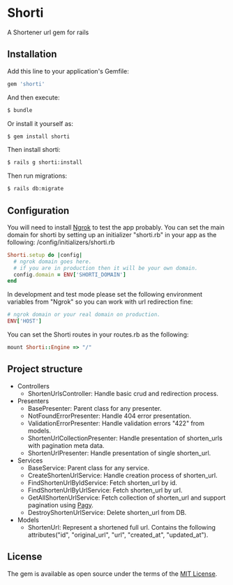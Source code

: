# Shorti
A Shortener url gem for rails

## Installation
Add this line to your application's Gemfile:

```ruby
gem 'shorti'
```

And then execute:
```bash
$ bundle
```

Or install it yourself as:
```bash
$ gem install shorti
```

Then install shorti:
```bash
$ rails g shorti:install
```

Then run migrations:
```bash
$ rails db:migrate
```

## Configuration
You will need to install [Ngrok](https://ngrok.com/) to test the app probably.
You can set the main domain for shorti by setting up an initializer "shorti.rb" in your app as the following:
/config/initializers/shorti.rb
```ruby
Shorti.setup do |config|
  # ngrok domain goes here.
  # if you are in production then it will be your own domain.
  config.domain = ENV['SHORTI_DOMAIN']
end
```
In development and test mode please set the following environment variables from "Ngrok" so you can work with url redirection fine:
```ruby
# ngrok domain or your real domain on production.
ENV['HOST']
```

You can set the Shorti routes in your routes.rb as the following:
```ruby
mount Shorti::Engine => "/"
```

## Project structure
- Controllers
  - ShortenUrlsController:
      Handle basic crud and redirection process.
- Presenters
  - BasePresenter:
    Parent class for any presenter.
  - NotFoundErrorPresenter:
      Handle 404 error presentation.
  - ValidationErrorPresenter:
      Handle validation errors "422" from models.
  - ShortenUrlCollectionPresenter:
      Handle presentation of shorten_urls with pagination meta data.
  - ShortenUrlPresenter:
      Handle presentation of single shorten_url.
- Services
  - BaseService:
      Parent class for any service.
  - CreateShortenUrlService:
      Handle creation process of shorten_url.
  - FindShortenUrlByIdService:
      Fetch shorten_url by id.
  - FindShortenUrlByUrlService:
      Fetch shorten_url by url.
  - GetAllShortenUrlService:
      Fetch collection of shorten_url and support pagination using [Pagy](https://github.com/ddnexus/pagy).
  - DestroyShortenUrlService:
      Delete shorten_url from DB.
- Models
  - ShortenUrl:
      Represent a shortened full url. Contains the following attributes("id", "original_url", "url", "created_at", "updated_at").

## License
The gem is available as open source under the terms of the [MIT License](https://opensource.org/licenses/MIT).
